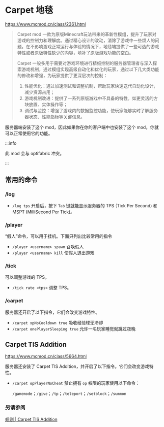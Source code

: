 # Carpet 地毯
https://www.mcmod.cn/class/2361.html

> Carpet mod 一款为原版Minecraft玩法带来的革新性模组，提升了玩家对游戏的控制力和理解度。通过精心设计的改动，消除了游戏中一些烦人的问题。在不影响游戏正常运行与体验的情况下，地毯端提供了一些可选的游戏特性或者原版特性缺少的内容，填补了原版游戏功能的空白。
>
> Carpet 一般多用于需要对游戏环境进行精细控制的服务器管理者与深入探索游戏机制，通过模组实现高级自动化和优化的玩家，通过以下几大类功能的修改和增强，为玩家提供了更深层次的控制：
>
> 1. 性能优化：通过加速测试和调整机制，帮助玩家快速迭代自动化设计，减少资源占用；
> 2. 游戏机制改进：提供了一系列原版游戏中不具备的特性，如更灵活的方块放置、实体操作等；
> 3. 调试与监控：增强了游戏内的数据监控功能，使玩家能够实时了解服务器状态、性能指标等关键信息。

服务器端安装了这个 mod，因此如果你在你的客户端中也安装了这个 mod，你就可以正常使用它的功能。

:::info

此 mod 会与 optifabric 冲突。

:::

## 常用的命令

### /log

- `/log tps` 开启后，按下 `Tab` 键就能显示服务器的 TPS (Tick Per Second) 和 MSPT (MilliSecond Per Tick)。

### /player

“假人”命令，可以用于挂机。下面只列出比较常用的指令

- `/player <username> spawn` 召唤假人
- `/player <username> kill` 使假人退出游戏

### /tick

可以调整游戏的 TPS。

- `/tick rate <tps>` 调整 TPS。

### /carpet

服务器还开启了以下指令，它们会改变游戏特性。

- `/carpet xpNoCooldown true` 吸收经验球无冷却
- `/carpet onePlayerSleeping true` 允许一名玩家睡觉就跳过夜晚

## Carpet TIS Addition

https://www.mcmod.cn/class/5664.html

服务器还安装了 Carpet TIS Addition，并开启了以下指令，它们会改变游戏特性。

- `/carpet opPlayerNoCheat` 禁止拥有 `op` 权限的玩家使用以下命令：

  `/gamemode`；`/give`；`/tp`；`/teleport`；`/setblock`；`/summon`
### 另请参阅

[规则 | Carpet TIS Addition](https://carpet.tis.world/zh-Hans/docs/rules)
